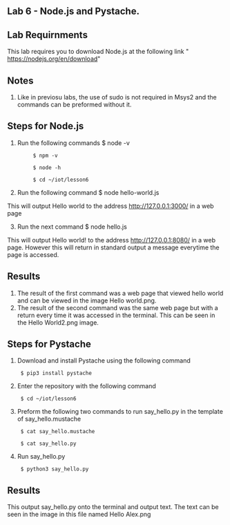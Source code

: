 ## Lab 6 - Node.js and Pystache. 


## Lab Requirnments
This lab requires you to download Node.js at the following link " https://nodejs.org/en/download" 
## Notes
1) Like in previosu labs, the use of sudo is not required in Msys2 and the commands can be preformed without it.
## Steps for Node.js
1) Run the following commands
            $ node -v
            
            $ npm -v  
            
            $ node -h
            
            $ cd ~/iot/lesson6
2) Run the following command 
            $ node hello-world.js
            
This will output Hello world to the address http://127.0.0.1:3000/ in a web page

3) Run the next command 
            $ node hello.js

This will output Hello world! to the address http://127.0.0.1:8080/ in a web page. However this will return in standard output a message everytime the page is accessed. 
            
## Results
1) The result of the first command was a web page that viewed hello world and can be viewed in the image Hello world.png.  
2) The result of the second command was the same web page but with a return every time it was accessed in the terminal. This can be seen in the Hello World2.png image. 

## Steps for Pystache

1) Download and install Pystache using the following command
 
        $ pip3 install pystache
        
2) Enter the repository with the following command     
        
        $ cd ~/iot/lesson6
        
3) Preform the following two commands to run say_hello.py in the template of say_hello.mustache
        
        $ cat say_hello.mustache
        
        $ cat say_hello.py

4) Run say_hello.py
        
        $ python3 say_hello.py
## Results         
This output say_hello.py onto the terminal and output text. The text can be seen in the image in this file named Hello Alex.png
